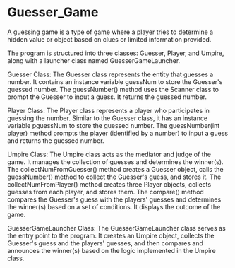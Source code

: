 # Guesser_Game
A guessing game is a type of game where a player tries to determine a hidden value or object based on clues or limited information provided. 

The program is structured into three classes: Guesser, Player, and Umpire, along with a launcher class named GuesserGameLauncher.

Guesser Class:
  The Guesser class represents the entity that guesses a number.
  It contains an instance variable guessNum to store the Guesser's guessed number.
  The guessNumber() method uses the Scanner class to prompt the Guesser to input a guess. It returns the guessed number.

Player Class:
  The Player class represents a player who participates in guessing the number.
  Similar to the Guesser class, it has an instance variable pguessNum to store the guessed number.
  The guessNumber(int player) method prompts the player (identified by a number) to input a guess and returns the guessed number.

Umpire Class:
  The Umpire class acts as the mediator and judge of the game.
  It manages the collection of guesses and determines the winner(s).
  The collectNumFromGuesser() method creates a Guesser object, calls the guessNumber() method to collect the Guesser's guess, and stores it.
  The collectNumFromPlayer() method creates three Player objects, collects guesses from each player, and stores them.
  The compare() method compares the Guesser's guess with the players' guesses and determines the winner(s) based on a set of conditions. It displays the outcome of     the game.

GuesserGameLauncher Class:
  The GuesserGameLauncher class serves as the entry point to the program.
  It creates an Umpire object, collects the Guesser's guess and the players' guesses, and then compares and announces the winner(s) based on the logic implemented in   the Umpire class.
